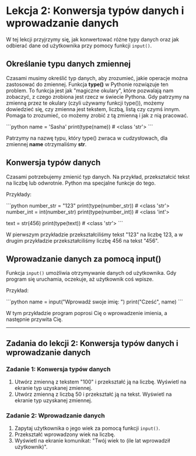# Lekcja 2: Konwersja typów danych i wprowadzanie danych

W tej lekcji przyjrzymy się, jak konwertować różne typy danych oraz jak odbierać dane od użytkownika przy pomocy funkcji `input()`.

## Określanie typu danych zmiennej

Czasami musimy określić typ danych, aby zrozumieć, jakie operacje można zastosować do zmiennej.
Funkcja **type()** w Pythonie rozwiązuje ten problem.
To funkcja jest jak "magiczne okulary", które pozwalają nam zobaczyć, z czego zrobiona jest rzecz w świecie Pythona.
Gdy patrzymy na zmienną przez te okulary (czyli używamy funkcji type()), możemy dowiedzieć się, czy zmienna jest tekstem,
liczbą, listą czy czymś innym. Pomaga to zrozumieć, co możemy zrobić z tą zmienną i jak z nią pracować.

\```python
name = 'Sasha'
print(type(name))  # <class 'str'>
\```

Patrzymy na nazwę typu, który type() zwraca w cudzysłowach, dla zmiennej **name** otrzymaliśmy **str**.

## Konwersja typów danych

Czasami potrzebujemy zmienić typ danych. Na przykład, przekształcić tekst na liczbę lub odwrotnie. Python ma specjalne funkcje do tego.

Przykłady:

\```python
number_str = "123"
print(type(number_str))  # <class 'str'>
number_int = int(number_str)
print(type(number_int))  # <class 'int'>

text = str(456)
print(type(text))  # <class 'str'>
\```

W pierwszym przykładzie przekształciliśmy tekst "123" na liczbę 123, a w drugim przykładzie przekształciliśmy liczbę 456 na tekst "456".

## Wprowadzanie danych za pomocą input()

Funkcja `input()` umożliwia otrzymywanie danych od użytkownika. Gdy program się uruchamia, oczekuje, aż użytkownik coś wpisze.

Przykład:

\```python
name = input("Wprowadź swoje imię: ")
print("Cześć", name)
\```

W tym przykładzie program poprosi Cię o wprowadzenie imienia, a następnie przywita Cię.

---

## Zadania do lekcji 2: Konwersja typów danych i wprowadzanie danych

### Zadanie 1: Konwersja typów danych

1. Utwórz zmienną z tekstem "100" i przekształć ją na liczbę. Wyświetl na ekranie typ uzyskanej zmiennej.
2. Utwórz zmienną z liczbą 50 i przekształć ją na tekst. Wyświetl na ekranie typ uzyskanej zmiennej.

### Zadanie 2: Wprowadzanie danych

1. Zapytaj użytkownika o jego wiek za pomocą funkcji `input()`.
2. Przekształć wprowadzony wiek na liczbę.
3. Wyświetl na ekranie komunikat: "Twój wiek to (ile lat wprowadził użytkownik)".

